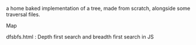 a home baked implementation of a tree, made from scratch, alongside some traversal files.

Map

dfsbfs.html : Depth first search and breadth first search in JS

